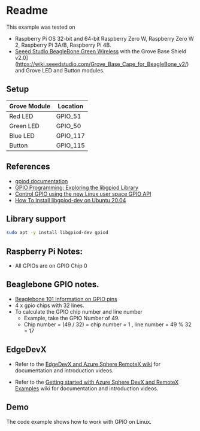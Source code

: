 # Readme

This example was tested on 

- Raspberry Pi OS 32-bit and 64-bit Raspberry Zero W, Raspberry Zero W 2, Raspberry Pi 3A/B, Raspberry Pi 4B.
- [Seeed Studio BeagleBone Green Wireless](https://wiki.seeedstudio.com/BeagleBone_Green_Wireless/) with the Grove Base Shield v2.0](https://wiki.seeedstudio.com/Grove_Base_Cape_for_BeagleBone_v2/) and Grove LED and Button modules.

## Setup

| Grove Module   | Location   |
|---|---|
| Red LED | GPIO_51  |
| Green LED | GPIO_50 |
| Blue LED | GPIO_117 |
| Button | GPIO_115 |

## References

- [gpiod documentation](https://libgpiod-dlang.dpldocs.info/gpiod.html)
- [GPIO Programming: Exploring the libgpiod Library](https://www.ics.com/blog/gpio-programming-exploring-libgpiod-library)
- [Control GPIO using the new Linux user space GPIO API](https://blog.lxsang.me/post/id/33)
- [How To Install libgpiod-dev on Ubuntu 20.04](https://installati.one/ubuntu/20.04/libgpiod-dev/)

## Library support

```bash
sudo apt -y install libgpiod-dev gpiod
```
   
## Raspberry Pi Notes:

- All GPIOs are on GPIO Chip 0

## Beaglebone GPIO notes.

- [Beaglebone 101 Information on GPIO pins](https://beagleboard.org/support/bone101)
- 4 x gpio chips with 32 lines.
- To calculate the GPIO chip number and line number
  - Example, take the GPIO Number of 49.
  - Chip number = (49 / 32) = chip number = 1 , line number = 49 % 32 = 17

## EdgeDevX

- Refer to the [EdgeDevX and Azure Sphere RemoteX wiki](https://github.com/Azure-Sphere-DevX/EdgeDevX.Examples/wiki) for documentation and introduction videos.

- Refer to the [Getting started with Azure Sphere DevX and RemoteX Examples](https://github.com/Azure-Sphere-DevX/EdgeDevX.Examples/wiki/05-Getting-started-examples) wiki for documentation and introduction videos.

## Demo

The code example shows how to work with GPIO on Linux.
